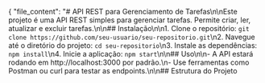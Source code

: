 {
    "file_content": "# API REST para Gerenciamento de Tarefas\n\nEste projeto é uma API REST simples para gerenciar tarefas. Permite criar, ler, atualizar e excluir tarefas.\n\n## Instalação\n\n1. Clone o repositório: `git clone https://github.com/seu-usuario/seu-repositorio.git`\n2. Navegue até o diretório do projeto: `cd seu-repositorio`\n3. Instale as dependências: `npm install`\n4. Inicie a aplicação: `npm start`\n\n## Uso\n\n- A API estará rodando em http://localhost:3000 por padrão.\n- Use ferramentas como Postman ou curl para testar as endpoints.\n\n## Estrutura do Projeto